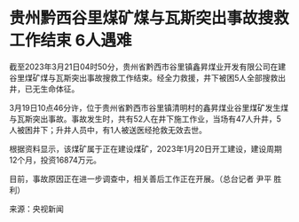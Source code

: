 # 贵州黔西谷里煤矿煤与瓦斯突出事故搜救工作结束 6人遇难

截至2023年3月21日04时50分，贵州省黔西市谷里镇鑫昇煤业开发有限公司在建谷里煤矿煤与瓦斯突出事故搜救工作结束。经全力救援，井下被困5人全部搜救出井，已无生命体征。

3月19日10点46分许，位于贵州省黔西市谷里镇清明村的鑫昇煤业谷里煤矿发生煤与瓦斯突出事故。事故发生时，共有52人在井下施工作业，当场有47人升井，5人被困井下；升井人员中，有1人被送医经抢救无效去世。

根据资料显示，该煤矿属于正在建设煤矿，2023年1月20日开工建设，建设周期12个月，投资16874万元。

目前，事故原因正在进一步调查中，相关善后工作正在开展。（总台记者 尹平 胜利）

来源：央视新闻

